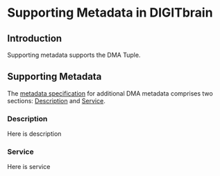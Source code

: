 # Supporting Metadata in DIGITbrain

## Introduction

Supporting metadata supports the DMA Tuple.

## Supporting Metadata

The [metadata specification](assets/supporting_metadata.md) for additional DMA metadata
comprises two sections: [Description](#description) and [Service](#service).

### Description

Here is description

### Service

Here is service